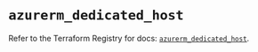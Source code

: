 # `azurerm_dedicated_host`

Refer to the Terraform Registry for docs: [`azurerm_dedicated_host`](https://registry.terraform.io/providers/hashicorp/azurerm/4.27.0/docs/resources/dedicated_host).
